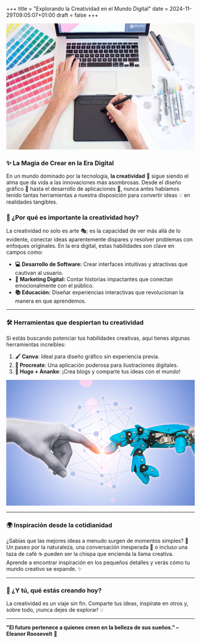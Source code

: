 +++
title = "Explorando la Creatividad en el Mundo Digital"
date = 2024-11-29T09:05:07+01:00
draft = false
+++

![Creatividad digital](img/cratividad_digital.jpg)


### ✨ La Magia de Crear en la Era Digital

En un mundo dominado por la tecnología, **la creatividad** 🌈 sigue siendo el alma que da vida a las innovaciones más asombrosas. Desde el diseño gráfico 🎨 hasta el desarrollo de aplicaciones 📱, nunca antes habíamos tenido tantas herramientas a nuestra disposición para convertir ideas 💡 en realidades tangibles.


### 💭 ¿Por qué es importante la creatividad hoy?

La creatividad no solo es arte 🎭; es la capacidad de ver más allá de lo evidente, conectar ideas aparentemente dispares y resolver problemas con enfoques originales. En la era digital, estas habilidades son clave en campos como:

- **💻 Desarrollo de Software:** Crear interfaces intuitivas y atractivas que cautivan al usuario.
- **📢 Marketing Digital:** Contar historias impactantes que conectan emocionalmente con el público.
- **📚 Educación:** Diseñar experiencias interactivas que revolucionan la manera en que aprendemos.

---

### 🛠️ Herramientas que despiertan tu creatividad

Si estás buscando potenciar tus habilidades creativas, aquí tienes algunas herramientas increíbles:

1. **🖌️ Canva**: Ideal para diseño gráfico sin experiencia previa.  
2. **🎨 Procreate**: Una aplicación poderosa para ilustraciones digitales.  
3. **📝 Hugo + Ananke**: ¡Crea blogs y comparte tus ideas con el mundo!  

![Creatividad ilustrada](img/ideas.jpg)

---

### 🌍 Inspiración desde la cotidianidad

¿Sabías que las mejores ideas a menudo surgen de momentos simples? 🌅 Un paseo por la naturaleza, una conversación inesperada 💬 o incluso una taza de café ☕ pueden ser la chispa que encienda la llama creativa. Aprende a encontrar inspiración en los pequeños detalles y verás cómo tu mundo creativo se expande. ✨

---

### 🎉 ¿Y tú, qué estás creando hoy?

La creatividad es un viaje sin fin. Comparte tus ideas, inspírate en otros y, sobre todo, ¡nunca dejes de explorar! 💡

---

**"El futuro pertenece a quienes creen en la belleza de sus sueños." – Eleanor Roosevelt** 🌟